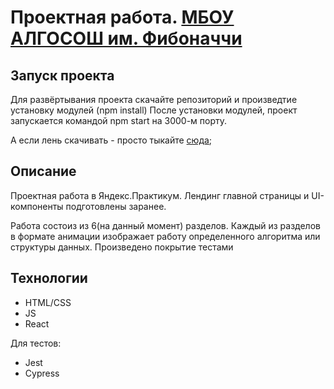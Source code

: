 # Проектная работа. [МБОУ АЛГОСОШ им. Фибоначчи](https://k0nstant1ns.github.io/algorithms/)

## Запуск проекта

Для развёртывания проекта скачайте репозиторий и произведтие установку модулей (npm install)
После установки модулей, проект запускается командой npm start на 3000-м порту.

А если лень скачивать - просто тыкайте [сюда](https://k0nstant1ns.github.io/algorithms/);

## Описание

Проектная работа в Яндекс.Практикум. Лендинг главной страницы и UI-компоненты подготовлены заранее. 


Работа состоиз из 6(на данный момент) разделов. Каждый из разделов в формате анимации изображает работу определенного алгоритма или структуры данных.
Произведено покрытие тестами

## Технологии

* HTML/CSS
* JS
* React

Для тестов: 
* Jest
* Cypress


